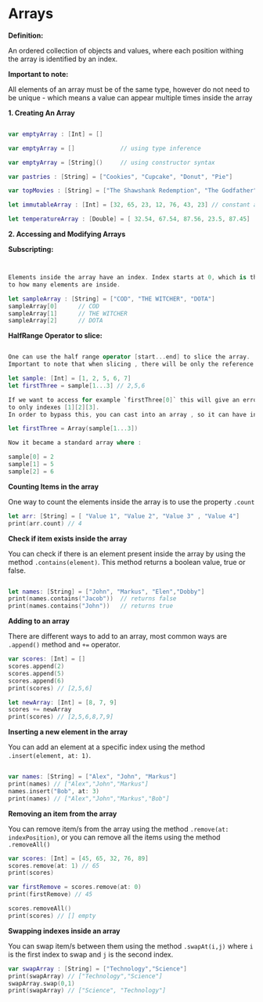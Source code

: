 # Arrays

**Definition:**       

An ordered collection of objects and values, where each position withing the array is identified by an index.

**Important to note:**   

All elements of an array must be of the same type, however do not need to be unique - which means a value can 
appear multiple times inside the array 


**1. Creating An Array**

```swift

var emptyArray : [Int] = []

var emptyArray = []             // using type inference

var emptyArray = [String]()     // using constructor syntax

var pastries : [String] = ["Cookies", "Cupcake", "Donut", "Pie"]

var topMovies : [String] = ["The Shawshank Redemption", "The Godfather", "12 Angry Men"]

let immutableArray : [Int] = [32, 65, 23, 12, 76, 43, 23] // constant array - cannot be changed

let temperatureArray : [Double] = [ 32.54, 67.54, 87.56, 23.5, 87.45]

```

**2. Accessing and Modifying Arrays**

**Subscripting:** 

```swift


Elements inside the array have an index. Index starts at 0, which is the first element and continues
to how many elements are inside.

let sampleArray : [String] = ["COD", "THE WITCHER", "DOTA"]
sampleArray[0]      // COD
sampleArray[1]      // THE WITCHER
sampleArray[2]      // DOTA
```

**HalfRange Operator to slice:**

```swift

One can use the half range operator [start...end] to slice the array.
Important to note that when slicing , there will be only the reference to the sliced indexes

let sample: [Int] = [1, 2, 5, 6, 7]
let firstThree = sample[1...3] // 2,5,6

If we want to access for example `firstThree[0]` this will give an error because `firstThree` has only reference
to only indexes [1][2][3]. 
In order to bypass this, you can cast into an array , so it can have index[0] ...

let firstThree = Array(sample[1...3]) 

Now it became a standard array where :

sample[0] = 2
sample[1] = 5
sample[2] = 6

```

**Counting Items in the array**


One way to count the elements inside the array is to use the property `.count`

```swift
let arr: [String] = [ "Value 1", "Value 2", "Value 3" , "Value 4"]
print(arr.count) // 4
```

**Check if item exists inside the array**

You can check if there is an element present inside the array by using the method `.contains(element)`. This method
returns a boolean value, true or false.

```swift

let names: [String] = ["John", "Markus", "Elen","Dobby"]
print(names.contains("Jacob"))  // returns false 
print(names.contains("John"))   // returns true

```

**Adding to an array**

There are different ways to add to an array, most common ways are `.append()` method and ` += ` operator.

```swift
var scores: [Int] = []
scores.append(2)
scores.append(5)
scores.append(6)
print(scores) // [2,5,6]

let newArray: [Int] = [8, 7, 9]
scores += newArray
print(scores) // [2,5,6,8,7,9]

```

**Inserting a new element in the array**

You can add an element at a specific index using the method `.insert(element, at: 1)`.

```swift

var names: [String] = ["Alex", "John", "Markus"]
print(names) // ["Alex","John","Markus"]
names.insert("Bob", at: 3)
print(names) // ["Alex","John","Markus","Bob"]

```

**Removing an item from the array**

You can remove item/s from the array using the method `.remove(at: indexPosition)`, or you can remove all the items 
using the method `.removeAll()`

```swift
var scores: [Int] = [45, 65, 32, 76, 89]
scores.remove(at: 1) // 65
print(scores)

var firstRemove = scores.remove(at: 0)
print(firstRemove) // 45

scores.removeAll() 
print(scores) // [] empty

```

**Swapping indexes inside an array**

You can swap item/s between them using the method `.swapAt(i,j)` where `i` is the first index to swap and `j` is the
second index.

```swift
var swapArray : [String] = ["Technology","Science"]
print(swapArray) // ["Technology","Science"]
swapArray.swap(0,1)
print(swapArray) // ["Science", "Technology"]

```




